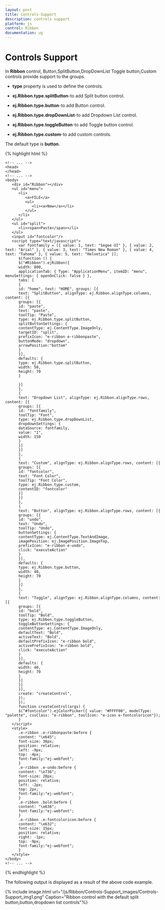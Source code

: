 ```yaml
---
layout: post
title: Controls-Support
description: controls support
platform: js
control: Ribbon
documentation: ug
---
```


# Controls Support

In **Ribbon** control, Button,SplitButton,DropDownList Toggle button,Custom controls provide support to the groups.

* **type** property is used to define the controls.

* **ej.Ribbon.type.splitButton**-to add Split button control.

* **ej.Ribbon.type.button**-to add Button control.

* **ej.Ribbon.type.dropDownList**-to add Dropdown List control.

* **ej.Ribbon.type.toggleButton**-to add Toggle button control.

* **ej.Ribbon.type.custom**-to add custom controls.

The default type is **button**.

{% highlight html %}

	<!-- ... -->
	<head>
	</head>
	<!-- ... -->
	<body>
	   <div id="Ribbon"></div>
	   <ul id="menu">
	      <li>
	         <a>FILE</a>
	         <ul>
	            <li><a>New</a></li>
	         </ul>
	      </li>
	   </ul>
	   <ul id="split">
	      <li><span>Paste</span></li>
	   </ul>
	   <input id="fontcolor"/>
	   <script type="text/javascript">
	      var fontfamily = [{ value: 1, text: "Segoe UI" }, { value: 2, text: "Arial" }, { value: 3, text: "Times New Roman" }, { value: 4, text: "Tahoma" }, { value: 5, text: "Helvetica" }];
	      $(function () {
	      $("#Ribbon").ejRibbon({
	      width: 800,
	      applicationTab: { Type: "ApplicationMenu", itemID: "menu", menuSettings: { openOnClick: false } },
	      tabs: [
	      {
	      id: "home", text: "HOME", groups: [{
	      text: "SplitButton", alignType: ej.Ribbon.alignType.columns, content: [{
	      groups: [{
	      id: "paste",
	      text: "paste",
	      toolTip: "Paste",
	      type: ej.Ribbon.type.splitButton,
	      splitButtonSettings: {
	      contentType: ej.ContentType.ImageOnly,
	      targetID: "split",
	      prefixIcon: "e-ribbon e-ribbonpaste",
	      buttonMode: "dropdown",
	      arrowPosition:"bottom"
	      }
	      }],
	      defaults: {
	      type: ej.Ribbon.type.splitButton,
	      width: 50,
	      height: 70
	      }
	      
	      }]
	      },
	      {
	      text: "Dropdown List", alignType: ej.Ribbon.alignType.rows, content: [{
	      groups: [{
	      id: "fontfamily",
	      toolTip: "Font",
	      type: ej.Ribbon.type.dropDownList,
	      dropdownSettings: {
	      dataSource: fontfamily,
	      value: "1",
	      width: 150
	      }
	      }]
	      }]
	      },
	      {
	      text: "Custom", alignType: ej.Ribbon.alignType.rows, content: [{
	      groups: [{
	      id: "fontcolor",
	      text: "Font Color",
	      toolTip: "Font Color",
	      type: ej.Ribbon.type.custom,
	      contentID: "fontcolor"
	      }]
	      }]
	      },
	      {
	      text: "Button", alignType: ej.Ribbon.alignType.rows, content: [{
	      groups: [{
	      id: "undo",
	      text: "Undo",
	      toolTip: "Undo",
	      buttonSettings: {
	      contentType: ej.ContentType.TextAndImage,
	      imagePosition: ej.ImagePosition.ImageTop,
	      prefixIcon: "e-ribbon e-undo",
	      click: "executeAction"
	      }
	      }],
	      defaults: {
	      type: ej.Ribbon.type.button,
	      width: 40,
	      height: 70
	      }
	      }]
	      },
	      {
	      text: "Toggle", alignType: ej.Ribbon.alignType.columns, content: [{
	      groups: [{
	      id: "bold",
	      toolTip: "Bold",
	      type: ej.Ribbon.type.toggleButton,
	      toggleButtonSettings: {
	      contentType: ej.ContentType.ImageOnly,
	      defaultText: "Bold",
	      activeText: "Bold",
	      defaultPrefixIcon: "e-ribbon bold",
	      activePrefixIcon: "e-ribbon bold",
	      click: "executeAction"
	      }
	      }],
	      defaults: {
	      width: 40,
	      height: 70
	      }
	      }]
	      }]
	      }],
	      create: "createControl",
	      });
	      });
	      function createControl(args) {
	      $("#fontcolor").ejColorPicker({ value: "#FFFF00", modelType: "palette", cssClass: "e-ribbon", toolIcon: "e-icon e-fontcoloricon"});
	      }
	   </script>
	   <style>
	      .e-ribbon .e-ribbonpaste:before {
	      content: "\e645";
	      font-size: 36px;
	      position: relative;
	      left: -9px;
	      top: -4px;
	      font-family:"ej-webfont";
	      }
	      .e-ribbon .e-undo:before {
	      content: "\e736";
	      font-size: 28px;
	      position: relative;
	      left: -2px;
	      top: 2px;
	      font-family:"ej-webfont";
	      }
	      .e-ribbon .bold:before {
	      content: "\e636";
	      font-family:"ej-webfont";
	      }
	      .e-ribbon .e-fontcoloricon:before {
	      content: "\e632";
	      font-size: 15px;
	      position: relative;    
	      right: -1px;
	      top: -9px;
	      font-family:"ej-webfont";
	      }
	   </style>
	</body>
	<!-- ... -->

{% endhighlight %}

The following output is displayed as a result of the above code example.

{% include image.html url="/js/Ribbon/Controls-Support_images/Controls-Support_img1.png" Caption="Ribbon control with the default split button,button,dropdown list controls"%}

